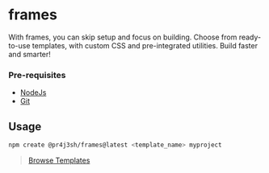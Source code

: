 # frames

With frames, you can skip setup and focus on building. Choose from ready-to-use templates, with custom CSS and pre-integrated utilities. Build faster and smarter!

### Pre-requisites

- [NodeJs](https://nodejs.org/en)
- [Git](https://git-scm.com/)

## Usage

```bash
npm create @pr4j3sh/frames@latest <template_name> myproject
```

> [Browse Templates](https://pr4j3sh.github.io/frames/templates)
